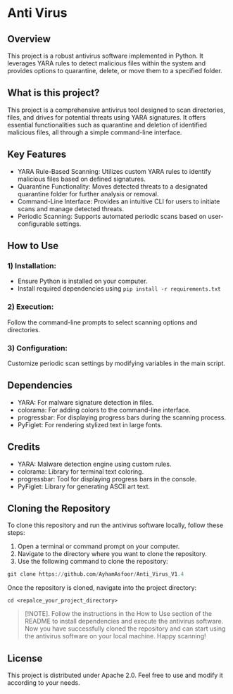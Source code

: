 # Anti Virus
## Overview
This project is a robust antivirus software implemented in Python. It leverages YARA rules to detect malicious files within the system and provides options to quarantine, delete, or move them to a specified folder.

## What is this project?
This project is a comprehensive antivirus tool designed to scan directories, files, and drives for potential threats using YARA signatures. It offers essential functionalities such as quarantine and deletion of identified malicious files, all through a simple command-line interface.

## Key Features
- YARA Rule-Based Scanning: Utilizes custom YARA rules to identify malicious files based on defined signatures.
- Quarantine Functionality: Moves detected threats to a designated quarantine folder for further analysis or removal.
- Command-Line Interface: Provides an intuitive CLI for users to initiate scans and manage detected threats.
- Periodic Scanning: Supports automated periodic scans based on user-configurable settings.
  
## How to Use
### 1) Installation:
- Ensure Python is installed on your computer.
- Install required dependencies using ```pip install -r requirements.txt ``` 

### 2) Execution:
Follow the command-line prompts to select scanning options and directories.

### 3) Configuration:
Customize periodic scan settings by modifying variables in the main script.
## Dependencies
- YARA: For malware signature detection in files.
- colorama: For adding colors to the command-line interface.
- progressbar: For displaying progress bars during the scanning process.
- PyFiglet: For rendering stylized text in large fonts.
## Credits
- YARA: Malware detection engine using custom rules.
- colorama: Library for terminal text coloring.
- progressbar: Tool for displaying progress bars in the console.
- PyFiglet: Library for generating ASCII art text.

## Cloning the Repository
To clone this repository and run the antivirus software locally, follow these steps:
1. Open a terminal or command prompt on your computer.
2. Navigate to the directory where you want to clone the repository.
3. Use the following command to clone the repository:

```py
git clone https://github.com/AyhamAsfoor/Anti_Virus_V1.4
```

Once the repository is cloned, navigate into the project directory:
```
cd <repalce_your_project_directory>
```
> [!NOTE].
> Follow the instructions in the How to Use section of the README to install dependencies and execute the antivirus software.
> Now you have successfully cloned the repository and can start using the antivirus software on your local machine. Happy scanning!
## License
This project is distributed under Apache 2.0. Feel free to use and modify it according to your needs.
